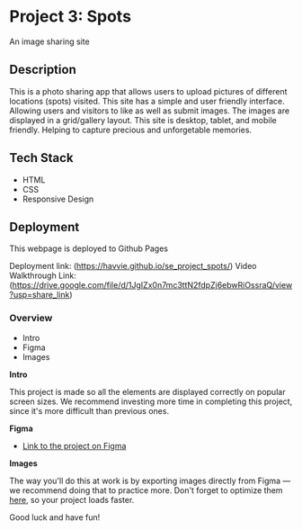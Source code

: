 # Project 3: Spots

An image sharing site

## Description

This is a photo sharing app that allows users to upload pictures of different locations (spots) visited. This site has a simple and user friendly interface. Allowing users and visitors to like as well as submit images. The images are displayed in a grid/gallery layout. This site is desktop, tablet, and mobile friendly. Helping to capture precious and unforgetable memories.

## Tech Stack

- HTML
- CSS
- Responsive Design

## Deployment

This webpage is deployed to Github Pages

Deployment link: (https://havvie.github.io/se_project_spots/)
Video Walkthrough Link: (https://drive.google.com/file/d/1JgIZx0n7mc3ttN2fdpZj6ebwRiOssraQ/view?usp=share_link)

### Overview  

* Intro  
* Figma  
* Images  
  
**Intro**
  
This project is made so all the elements are displayed correctly on popular screen sizes. We recommend investing more time in completing this project, since it's more difficult than previous ones.  
  
**Figma**  
  
* [Link to the project on Figma](https://www.figma.com/file/BBNm2bC3lj8QQMHlnqRsga/Sprint-3-Project-%E2%80%94-Spots?type=design&node-id=2%3A60&mode=design&t=afgNFybdorZO6cQo-1)
  
**Images**  
  
The way you'll do this at work is by exporting images directly from Figma — we recommend doing that to practice more. Don't forget to optimize them [here](https://tinypng.com/), so your project loads faster. 
  
Good luck and have fun!
